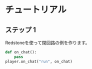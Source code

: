 # チュートリアル

## ステップ 1
Redstoneを使って閉回路の例を作ります。

```python
def on_chat():
    pass
player.on_chat("run", on_chat)
```